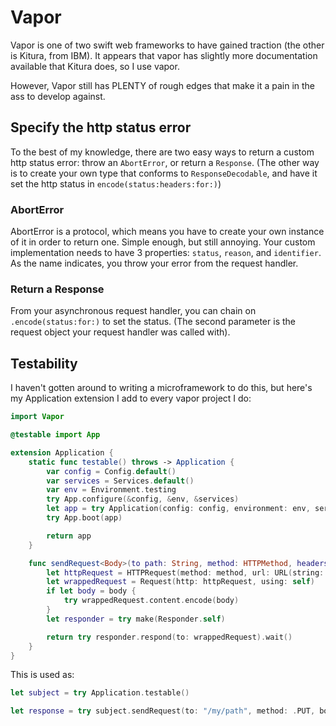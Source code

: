 # Vapor

Vapor is one of two swift web frameworks to have gained traction (the other is Kitura, from IBM). It appears that vapor has slightly more documentation available that Kitura does, so I use vapor.

However, Vapor still has PLENTY of rough edges that make it a pain in the ass to develop against.

## Specify the http status error

To the best of my knowledge, there are two easy ways to return a custom http status error: throw an `AbortError`, or return a `Response`. (The other way is to create your own type that conforms to `ResponseDecodable`, and have it set the http status in `encode(status:headers:for:)`)

### AbortError

AbortError is a protocol, which means you have to create your own instance of it in order to return one. Simple enough, but still annoying. Your custom implementation needs to have 3 properties: `status`, `reason`, and `identifier`. As the name indicates, you throw your error from the request handler.

### Return a Response

From your asynchronous request handler, you can chain on `.encode(status:for:)` to set the status. (The second parameter is the request object your request handler was called with).

## Testability

I haven't gotten around to writing a microframework to do this, but here's my Application extension I add to every vapor project I do:

```swift
import Vapor

@testable import App

extension Application {
    static func testable() throws -> Application {
        var config = Config.default()
        var services = Services.default()
        var env = Environment.testing
        try App.configure(&config, &env, &services)
        let app = try Application(config: config, environment: env, services: services)
        try App.boot(app)

        return app
    }

    func sendRequest<Body>(to path: String, method: HTTPMethod, headers: HTTPHeaders = .init(), body: Body?) throws -> Response where Body: Content {
        let httpRequest = HTTPRequest(method: method, url: URL(string: path)!, headers: headers)
        let wrappedRequest = Request(http: httpRequest, using: self)
        if let body = body {
            try wrappedRequest.content.encode(body)
        }
        let responder = try make(Responder.self)

        return try responder.respond(to: wrappedRequest).wait()
    }
}
```

This is used as:

```swift
let subject = try Application.testable()

let response = try subject.sendRequest(to: "/my/path", method: .PUT, body: Optional<String>.none)
```
